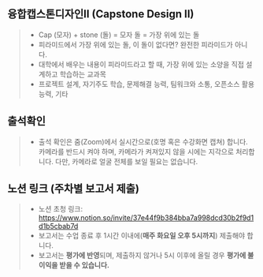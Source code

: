 ## 융합캡스톤디자인II (Capstone Design II)
> * Cap (모자) + stone (돌) = 모자 돌 = 가장 위에 있는 돌 </br>
> * 피라미드에서 가장 위에 있는 돌, 이 돌이 없다면? 완전한 피라미드가 아니다. </br>
> * 대학에서 배우는 내용이 피라미드라고 할 때, 가장 위에 있는 소양을 직접 설계하고 학습하는 교과목 </br>
> * 프로젝트 설계, 자기주도 학습, 문제해결 능력, 팀워크와 소통, 오픈소스 활용 능력, 기타

## 출석확인
> * 출석 확인은 줌(Zoom)에서 실시간으로(호명 혹은 수강화면 캡쳐) 합니다. 카메라를 반드시 켜야 하며, 카메라가 켜져있지 않을 시에는 지각으로 처리합니다. 다만,
카메라로 얼굴 전체를 보일 필요는 없습니다. 

## 노션 링크 (주차별 보고서 제출) 
> * 노션 초청 링크: https://www.notion.so/invite/37e44f9b384bba7a998dcd30b2f9d1d1b5cbab7d
> * 보고서는 수업 종료 후 1시간 이내에(<b>매주 화요일 오후 5시까지</b>) 제출해야 합니다. </br> 
> * 보고서는 <b>평가에 반영</b>되며, 제출하지 않거나 5시 이후에 올릴 경우 <b>평가에 불이익을 받을 수 있습니다.</b> </br> 
